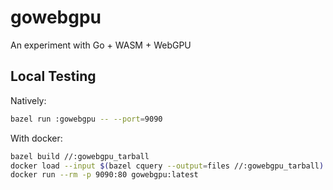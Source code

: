 # gowebgpu
An experiment with Go + WASM + WebGPU

## Local Testing

Natively:

```bash
bazel run :gowebgpu -- --port=9090
```

With docker:

```bash
bazel build //:gowebgpu_tarball
docker load --input $(bazel cquery --output=files //:gowebgpu_tarball)
docker run --rm -p 9090:80 gowebgpu:latest
```
